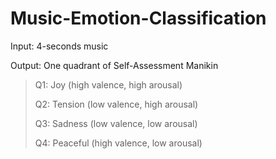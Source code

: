 # Music-Emotion-Classification
Input: 4-seconds music

Output: One quadrant of Self-Assessment Manikin

>Q1: Joy (high valence, high arousal)
>
>Q2: Tension (low valence, high arousal)
>
>Q3: Sadness (low valence, low arousal)
>
>Q4: Peaceful (high valence, low arousal)

